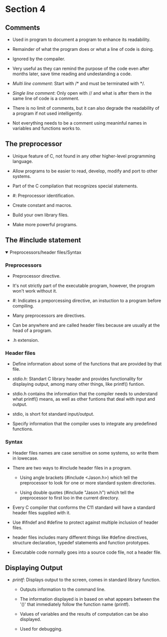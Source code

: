 # Section 4

## Comments

- Used in program to document a program to enhance its readability.

- Remainder of what the program does or what a line of code is doing.

- Ignored by the compailer.

- Very useful as they can remind the purpose of the code even after months
  later, save time reading and undestanding a code.

- *Multi line comment*: Start with /* and must be terminated with */.

- *Single line comment*: Only open with // and what is after them in the same
  line of code is a comment.

- There is no limit of comments, but it can also degrade the readability of 
  a program if not used intelligently.

- Not everything needs to be a comment using meaninful names in variables
  and functions works to.

## The preprocessor

- Unique feature of C, not found in any other higher-level programming language.

- Allow programs to be easier to read, develop, modify and port to other systems.

- Part of the C compilation that recognizes special statements.

- *#*: Preprocessor identification.

- Create constant and macros.

- Build your own library files.

- Make more powerful programs.

## The #include statement
<details open>
<summary>Preprocessors/header files/Syntax</summary>

### Preprocessors
- Preprocessor directive. 

- It's not strictly part of the executable program, however, the program won't
  work without it.

- *#*: Indicates a preporcessing directive, an instuction to a program before 
  compiling.

- Many preprocessors are directives.

- Can be anywhere and are called header files because are usually at the head
  of a program.

- .h extension.

### Header files

- Define information about some of the functions that are provided by that file.

- *stdio.h*: Standart C library header and provides functionality for displaying
  output, among many other things, like printf() funtion.

- stdio.h contains the information that the compiler needs to understand what
  printf() means, as well as other funtions that deal with input and output.

- stdio, is short fot standard input/output.

- Specify information that the compiler uses to integrate any predefined 
  functions.

### Syntax

- Header files names are case sensitive on some systems, so write them in 
  lowecase.

- There are two ways to #include header files in a program.

    - Using angle brackets (#include <Jason.h>) which tell the preprocessor
      to look for one or more standard system directories.
    
    - Using double quotes (#include "Jason.h") which tell the preprocessor 
      to first loo in the current directory.  

- Every C compiler that conforms the C11 standard will have a standard header 
  files supplied with it.

- Use #ifndef and #define to protect against multiple inclusion of header files.

- header files includes many different things like #define directives, structure
  declaration, typedef statements and function prototypes.

- Executable code normally goes into a source code file, not a header file.

## Displaying Output

- *printf*: Displays output to the screen, comes in standard library function.

    - Outputs information to the command line.

    - The information displayed is in based on what appears between the '()' 
    that immediately follow the function name (printf).

    - Values of variables and the results of computation can be also displayed.

    - Used for debugging.
